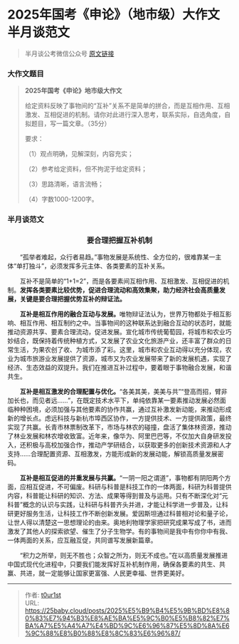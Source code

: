# 2025年国考《申论》（地市级）大作文半月谈范文


> 半月谈公考微信公众号 [原文链接](https://mp.weixin.qq.com/s/VS7gXrswPRexxaEu-V4Gzg)

### 大作文题目

> **2025年国考《申论》地市级大作文**
>
> 给定资料反映了事物间的“互补”关系不是简单的拼合，而是互相作用、互相激发、互相促进的机制。请你对此进行深入思考，联系实际，自选角度，自拟题目，写一篇文章。（35分）
>
> 要求：
>
> （1）观点明确，见解深刻，内容充实；
>
> （2）参考给定资料，但不拘泥于给定资料；
>
> （3）思路清晰，语言流畅；
>
> （4）字数1000-1200字。

### 半月谈范文

<h3 style="text-align: center;">要合理把握互补机制</h3>

<p>&emsp;&emsp;“孤举者难起，众行者易趋。”事物发展是系统性、全方位的，很难靠某一主体“单打独斗”，必须发挥多元主体、各类要素的互补关系。</p>

<p>&emsp;&emsp;互补不是简单的“1+1=2”，而是各要素间互相作用、互相激发、互相促进的机制。<strong>发挥各类要素比较优势，促进合理流动和高效集聚，助力经济社会高质量发展，关键是要合理把握优势互补的辩证法。</strong></p>

<p>&emsp;&emsp;<strong>互补是相互作用的融合互动与发展。</strong>唯物辩证法认为，世界万物都处于相互影响、相互作用、相互制约之中。当事物间的这种联系达到融合互动的状态时，就能推动资源共享、要素合理流动，促进发展。宣化城市传统葡萄园，将城市和农业巧妙结合，既保持着传统种植方式，又发展了农业文化旅游产业，还丰富了群众的日常生活，为果农创了收、为城市添了彩。这里，城市和农业互动得以充分体现，农业为城市旅游业发展提供了资源，城市又为农业发展带来了新的发展机遇，实现了经济、生态效益的双提升。我们在推进互补过程中，要着眼于事物融合发展，和谐共生。</p>

<p>&emsp;&emsp;<strong>互补是相互激发的合理配置与优化。</strong>“各美其美，美美与共”“登高而招，臂非加长也，而见者远……”，在既定技术水平下，单纯依靠某一要素推动发展必然面临种种困境，必须加强与其他要素的协作共赢，通过互补激发新动能，来推动形成新的增长点。虑远科技与新杭市埠西区协作，一方提供技术、一方提供政策，最终实现了共赢。长青市林票制改革下，市场与林农的碰撞，盘活了集体林资源，推动了林业发展和林农增收致富。近年来，像华为、阿里巴巴等，不仅加大自身研发投入，还积极与高校加强合作，推动产学研结合，以获取更多的创新技术资源和人才支持……合理配置资源、互相激发，方能形成新的发展动能，解锁高质量发展密码。
<p>&emsp;&emsp;<strong>互补是相互促进的并重发展与共赢。</strong>“一阴一阳之谓道”，事物都有阴阳两个方面，应相互促进，不可偏废。科研与科普是科技工作的一体两面，科研为科普提供内容，科普能让科研的知识、方法、成果等得到普及与运用。只有不断深化对“元科普”概念的认识与实践，让科研与科普齐头并进，才能让科学进一步普及，让科研更好服务生活，让科技工作不断创新发展。爱因斯坦通过科普相对论和量子论，让世人得以清楚这一思想理论的由来。奥地利物理学家把研究成果写成了书，进而激发了其他人的探索欲望、催生了分子生物学。有的事物间是我中有你你中有我、一体两面的关系，应互融互促，共同谱写发展新篇章。

<p>&emsp;&emsp;“积力之所举，则无不胜也；众智之所为，则无不成也。”在以高质量发展推进中国式现代化进程中，只要我们能发挥好互补机制作用，确保各要素的共生、共赢、共进，就一定能够让国家更富强、人民更幸福、世界更美好。</p>


---

> 作者: [t0ur1st](https://github.com/tyd2000)  
> URL: https://25baby.cloud/posts/2025%E5%B9%B4%E5%9B%BD%E8%80%83%E7%94%B3%E8%AE%BA%E5%9C%B0%E5%B8%82%E7%BA%A7%E5%A4%A7%E4%BD%9C%E6%96%87%E5%8D%8A%E6%9C%88%E8%B0%88%E8%8C%83%E6%96%87/  

